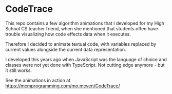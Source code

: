 # CodeTrace

This repo contains a few algorithm animations that I developed for my High School CS teacher friend, when she mentioned 
that students often have trouble visualizing how code effects data when it executes. 

Therefore I decided to animate textual code, with variables replaced by current values alongside the current data representation. 

I developed this years ago when JavaScript was the language of choice and classes were not yet done with TypeScript. Not cutting edge anymore - but it still works. 

See the animations in action at https://mcmprogramming.com/mo.meven/CodeTrace/
 
 



